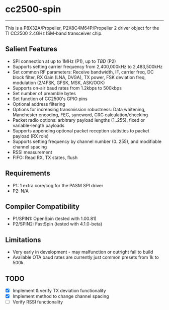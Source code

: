 # cc2500-spin 
-------------

This is a P8X32A/Propeller, P2X8C4M64P/Propeller 2 driver object for the TI CC2500 2.4GHz ISM-band transceiver chip.

## Salient Features

* SPI connection at up to 1MHz (P1), up to _TBD_ (P2)
* Supports setting carrier frequency from 2,400,000kHz to 2,483,500kHz
* Set common RF parameters: Receive bandwidth, IF, carrier freq, DC block filter, RX Gain (LNA, DVGA), TX power, FSK deviation freq, modulation (2/4FSK, GFSK, MSK, ASK/OOK)
* Supports on-air baud rates from 1.2kbps to 500kbps
* Set number of preamble bytes
* Set function of CC2500's GPIO pins
* Optional address filtering
* Options for increasing transmission robustness: Data whitening, Manchester encoding, FEC, syncword, CRC calculation/checking
* Packet radio options: arbitrary payload lengths (1..255), fixed or variable-length payloads
* Supports appending optional packet reception statistics to packet payload (RX role)
* Supports setting frequency by channel number (0..255), and modifiable channel spacing
* RSSI measurement
* FIFO: Read RX, TX states, flush

## Requirements

* P1: 1 extra core/cog for the PASM SPI driver
* P2: N/A

## Compiler Compatibility

* P1/SPIN1: OpenSpin (tested with 1.00.81)
* P2/SPIN2: FastSpin (tested with 4.1.0-beta)

## Limitations

* Very early in development - may malfunction or outright fail to build
* Available OTA baud rates are currently just common presets from 1k to 500k.

## TODO

- [x] Implement & verify TX deviation functionality
- [x] Implement method to change channel spacing
- [ ] Verify RSSI functionality
